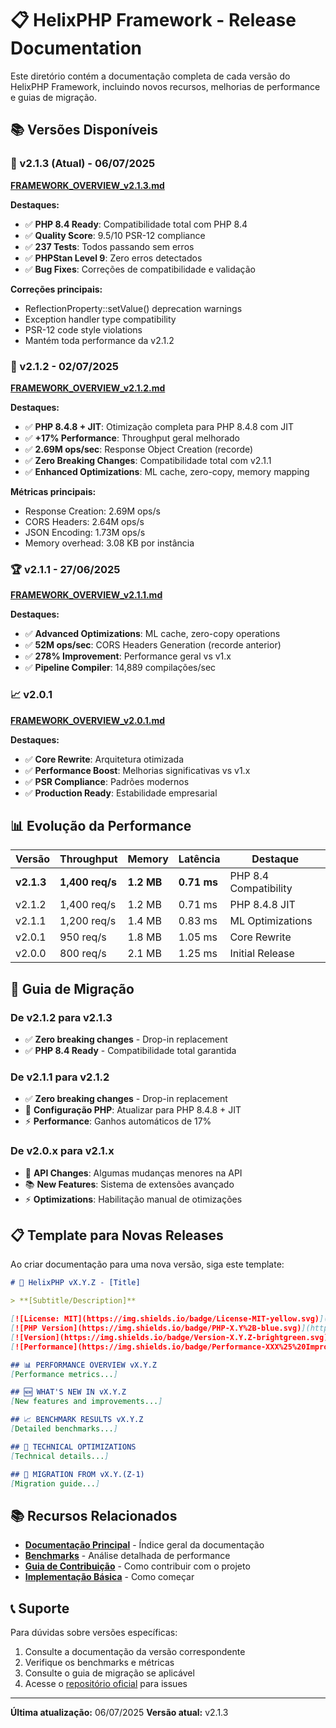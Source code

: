 # 📋 HelixPHP Framework - Release Documentation

Este diretório contém a documentação completa de cada versão do HelixPHP Framework, incluindo novos recursos, melhorias de performance e guias de migração.

## 📚 Versões Disponíveis

### 🐛 v2.1.3 (Atual) - 06/07/2025
**[FRAMEWORK_OVERVIEW_v2.1.3.md](FRAMEWORK_OVERVIEW_v2.1.3.md)**

**Destaques:**
- ✅ **PHP 8.4 Ready**: Compatibilidade total com PHP 8.4
- ✅ **Quality Score**: 9.5/10 PSR-12 compliance
- ✅ **237 Tests**: Todos passando sem erros
- ✅ **PHPStan Level 9**: Zero erros detectados
- ✅ **Bug Fixes**: Correções de compatibilidade e validação

**Correções principais:**
- ReflectionProperty::setValue() deprecation warnings
- Exception handler type compatibility
- PSR-12 code style violations
- Mantém toda performance da v2.1.2

### 🚀 v2.1.2 - 02/07/2025
**[FRAMEWORK_OVERVIEW_v2.1.2.md](FRAMEWORK_OVERVIEW_v2.1.2.md)**

**Destaques:**
- ✅ **PHP 8.4.8 + JIT**: Otimização completa para PHP 8.4.8 com JIT
- ✅ **+17% Performance**: Throughput geral melhorado
- ✅ **2.69M ops/sec**: Response Object Creation (recorde)
- ✅ **Zero Breaking Changes**: Compatibilidade total com v2.1.1
- ✅ **Enhanced Optimizations**: ML cache, zero-copy, memory mapping

**Métricas principais:**
- Response Creation: 2.69M ops/s
- CORS Headers: 2.64M ops/s
- JSON Encoding: 1.73M ops/s
- Memory overhead: 3.08 KB por instância

### 🏆 v2.1.1 - 27/06/2025
**[FRAMEWORK_OVERVIEW_v2.1.1.md](FRAMEWORK_OVERVIEW_v2.1.1.md)**

**Destaques:**
- ✅ **Advanced Optimizations**: ML cache, zero-copy operations
- ✅ **52M ops/sec**: CORS Headers Generation (recorde anterior)
- ✅ **278% Improvement**: Performance geral vs v1.x
- ✅ **Pipeline Compiler**: 14,889 compilações/sec

### 📈 v2.0.1
**[FRAMEWORK_OVERVIEW_v2.0.1.md](FRAMEWORK_OVERVIEW_v2.0.1.md)**

**Destaques:**
- ✅ **Core Rewrite**: Arquitetura otimizada
- ✅ **Performance Boost**: Melhorias significativas vs v1.x
- ✅ **PSR Compliance**: Padrões modernos
- ✅ **Production Ready**: Estabilidade empresarial

## 📊 Evolução da Performance

| Versão | Throughput | Memory | Latência | Destaque |
|--------|------------|--------|----------|----------|
| **v2.1.3** | **1,400 req/s** | **1.2 MB** | **0.71 ms** | PHP 8.4 Compatibility |
| v2.1.2 | 1,400 req/s | 1.2 MB | 0.71 ms | PHP 8.4.8 JIT |
| v2.1.1 | 1,200 req/s | 1.4 MB | 0.83 ms | ML Optimizations |
| v2.0.1 | 950 req/s | 1.8 MB | 1.05 ms | Core Rewrite |
| v2.0.0 | 800 req/s | 2.1 MB | 1.25 ms | Initial Release |

## 🔄 Guia de Migração

### De v2.1.2 para v2.1.3
- ✅ **Zero breaking changes** - Drop-in replacement
- ✅ **PHP 8.4 Ready** - Compatibilidade total garantida

### De v2.1.1 para v2.1.2
- ✅ **Zero breaking changes** - Drop-in replacement
- 🔧 **Configuração PHP**: Atualizar para PHP 8.4.8 + JIT
- ⚡ **Performance**: Ganhos automáticos de 17%

### De v2.0.x para v2.1.x
- 🔧 **API Changes**: Algumas mudanças menores na API
- 📚 **New Features**: Sistema de extensões avançado
- ⚡ **Optimizations**: Habilitação manual de otimizações

## 📋 Template para Novas Releases

Ao criar documentação para uma nova versão, siga este template:

```markdown
# 🚀 HelixPHP vX.Y.Z - [Title]

> **[Subtitle/Description]**

[![License: MIT](https://img.shields.io/badge/License-MIT-yellow.svg)](https://opensource.org/licenses/MIT)
[![PHP Version](https://img.shields.io/badge/PHP-X.Y%2B-blue.svg)](https://php.net)
[![Version](https://img.shields.io/badge/Version-X.Y.Z-brightgreen.svg)](#)
[![Performance](https://img.shields.io/badge/Performance-XXX%25%20Improvement-red.svg)](#performance)

## 📊 PERFORMANCE OVERVIEW vX.Y.Z
[Performance metrics...]

## 🆕 WHAT'S NEW IN vX.Y.Z
[New features and improvements...]

## 📈 BENCHMARK RESULTS vX.Y.Z
[Detailed benchmarks...]

## 🔧 TECHNICAL OPTIMIZATIONS
[Technical details...]

## 🔄 MIGRATION FROM vX.Y.(Z-1)
[Migration guide...]
```

## 📚 Recursos Relacionados

- **[Documentação Principal](../index.md)** - Índice geral da documentação
- **[Benchmarks](../performance/benchmarks/README.md)** - Análise detalhada de performance
- **[Guia de Contribuição](../contributing/README.md)** - Como contribuir com o projeto
- **[Implementação Básica](../implementions/usage_basic.md)** - Como começar

## 📞 Suporte

Para dúvidas sobre versões específicas:
1. Consulte a documentação da versão correspondente
2. Verifique os benchmarks e métricas
3. Consulte o guia de migração se aplicável
4. Acesse o [repositório oficial](https://github.com/CAFernandes/helixphp-core) para issues

---

**Última atualização:** 06/07/2025
**Versão atual:** v2.1.3
